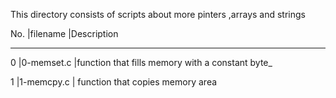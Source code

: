 This directory consists of scripts about more pinters ,arrays and strings

No.	|filename		|Description
________________________________________________________________________________
0       |0-memset.c		|function that fills memory with a constant byte_

1	|1-memcpy.c		| function that copies memory area
